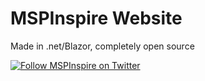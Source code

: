 # MSPInspire Website
Made in .net/Blazor, completely open source

[![Follow MSPInspire on Twitter](https://img.shields.io/twitter/follow/windowsui.svg?label=Follow%20WinUI%20on%20Twitter&style=social)](https://twitter.com/intent/follow?screen_name=MSPInspire)
